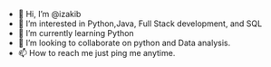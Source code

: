 - 👋 Hi, I’m @izakib
- 👀 I’m interested in Python,Java, Full Stack development, and SQL
- 🌱 I’m currently learning Python
- 💞️ I’m looking to collaborate on python and Data analysis.
- 📫 How to reach me just ping me anytime. 

<!---
izakib/izakib is a ✨ special ✨ repository because its `README.md` (this file) appears on your GitHub profile.
You can click the Preview link to take a look at your changes.
--->
